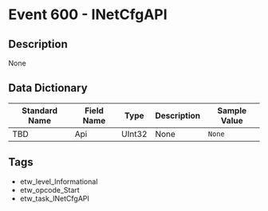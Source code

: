 # Event 600 - INetCfgAPI

## Description
None

## Data Dictionary
|Standard Name|Field Name|Type|Description|Sample Value|
|---|---|---|---|---|
|TBD|Api|UInt32|None|`None`|

## Tags
* etw_level_Informational
* etw_opcode_Start
* etw_task_INetCfgAPI